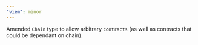 ```yaml
---
"viem": minor
---
```


Amended `Chain` type to allow arbitrary `contracts` (as well as contracts that could be dependant on chain).
